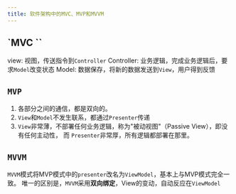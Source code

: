 ```yaml
---
title: 软件架构中的MVC、MVP和MVVM
---
```


## `MVC ``
view: 视图，传送指令到`Controller`
Controller: 业务逻辑，完成业务逻辑后，要求`Model`改变状态
Model: 数据保存，将新的数据发送到`View`，用户得到反馈

## `MVP`
1. 各部分之间的通信，都是双向的。
2. `View`和`Model`不发生联系，都通过`Presenter`传递
3. `View`非常薄，不部署任何业务逻辑，称为"被动视图"（Passive View），即没有任何主动性，
而 `Presenter`非常厚，所有逻辑都部署在那里。

## `MVVM`
`MVVM`模式将MVP模式中的`presenter`改名为`ViewModel`，基本上与MVP模式完全一致。
唯一的区别是，`MVVM`采用**双向绑定**，View的变动，自动反应在`ViewModel`